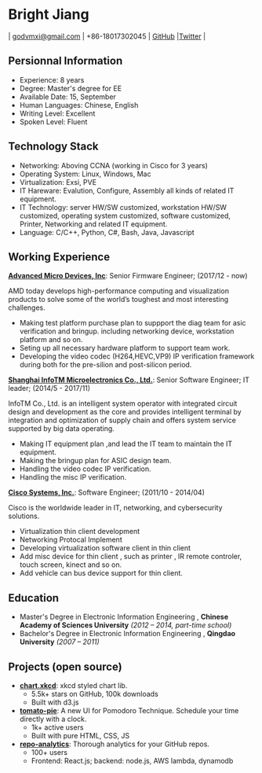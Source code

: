 Bright Jiang
============
| godvmxi@gmail.com | +86-18017302045 | [GitHub](htttps://github.com/godvmxi) |[Twitter](https://twitter.com/mygoddan) |


## Persionnal Information

* Experience:  8 years
* Degree: Master's degree for EE
* Available Date: 15, September
* Human Languages: Chinese, English
* Writing Level: Excellent
* Spoken Level: Fluent

## Technology Stack

- Networking: Aboving CCNA (working in Cisco for 3 years)
- Operating System: Linux, Windows, Mac
- Virtualization: Exsi, PVE
- IT Hareware: Evalution, Configure, Assembly all kinds of related IT equipment.
- IT Technology: server HW/SW customized, workstation HW/SW customized, operating system customized, software customized, Printer, Networking and related IT equipment.
- Language: C/C++, Python, C#, Bash, Java, Javascript


## Working Experience

**[Advanced Micro Devices, Inc](https://www.amd.com/)**: Senior Firmware Engineer;  (2017/12 - now)

AMD today develops high-performance computing and visualization products to solve some of the world’s toughest and most interesting challenges.

* Making test platform purchase plan to suppport the diag team for asic verification and bringup. including networking device, workstation platform and so on.
* Seting up all necessary hardware platform to support team work.
* Developing the video codec (H264,HEVC,VP9) IP verification framework during both for the pre-silion and post-silicon period.

**[Shanghai InfoTM Microelectronics Co., Ltd.](http://www.infotm.com)**: Senior Software Engineer; IT leader;  (2014/5 - 2017/11)

InfoTM Co., Ltd. is an intelligent system operator with integrated circuit design and development as the core and provides intelligent terminal by integration and optimization of supply chain and offers system service supported by big data operating.

* Making IT equipment plan ,and lead the IT team to maintain the IT equipment.
* Making the bringup plan for ASIC design team.
* Handling the video codec IP verification.
* Handling the misc IP verification.


**[Cisco Systems, Inc.](https://www.cisco.com/)**:  Software Engineer; (2011/10 - 2014/04)

Cisco is the worldwide leader in IT, networking, and cybersecurity solutions. 

* Virtualization thin client development 
* Networking Protocal Implement
* Developing virtualization software client in thin client
* Add misc device for thin client , such as printer , IR remote controler, touch screen, kinect and so on.
* Add vehicle can bus device support for thin client.


## Education

- Master's Degree in Electronic Information Engineering
, **Chinese Academy of Sciences University** *(2012 – 2014, part-time school)*
- Bachelor's Degree in Electronic Information Engineering
, **Qingdao University** *(2007 – 2011)*


## Projects (open source)

- **[chart.xkcd](https://github.com/timqian/chart.xkcd)**: xkcd styled chart lib.
  - 5.5k+ stars on GitHub, 100k downloads
  - Built with d3.js
- **[tomato-pie](https://github.com/t9tio/tomato-pie)**: A new UI for Pomodoro Technique. Schedule your time directly with a clock.
  - 1k+ active users
  - Built with pure HTML, CSS, JS
- **[repo-analytics](https://github.com/repo-analytics/repo-analytics.github.io)**: Thorough analytics for your GitHub repos.
  - 100+ users
  - Frontend: React.js; backend: node.js, AWS lambda, dynamodb



